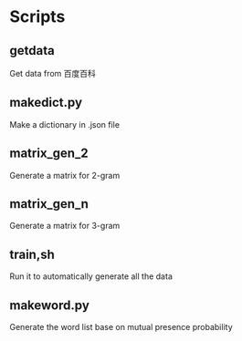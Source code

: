 # Scripts

## getdata

Get data from 百度百科

## makedict.py

Make a dictionary in .json file

## matrix_gen_2

Generate a matrix for 2-gram

## matrix_gen_n

Generate a matrix for 3-gram

## train,sh

Run it to automatically generate all the data

## makeword.py

Generate the word list base on mutual presence probability
